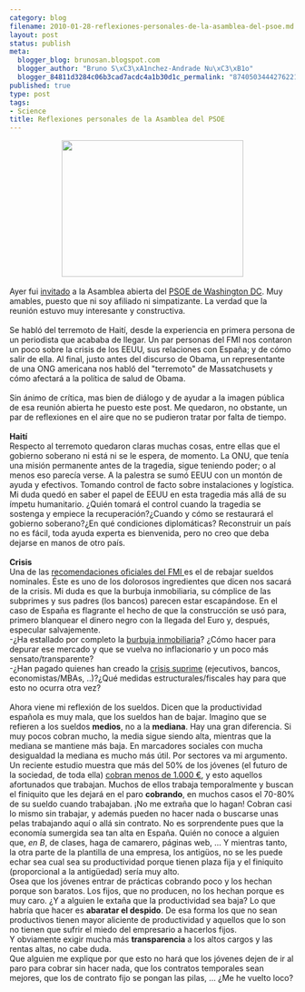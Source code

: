 ```yaml
--- 
category: blog
filename: 2010-01-28-reflexiones-personales-de-la-asamblea-del-psoe.md
layout: post
status: publish
meta: 
  blogger_blog: brunosan.blogspot.com
  blogger_author: "Bruno S\xC3\xA1nchez-Andrade Nu\xC3\xB1o"
  blogger_84811d3284c06b3cad7acdc4a1b30d1c_permalink: "874050344427622170"
published: true
type: post
tags: 
- Science
title: Reflexiones personales de la Asamblea del PSOE
---
```

<div class="separator" style="clear:both;text-align:center;"><a href="http://img129.yfrog.com/img129/3192/my2z.jpg" style="margin-left:1em;margin-right:1em;"><img border="0" height="240" src="http://img129.yfrog.com/img129/3192/my2z.jpg" width="320" /></a></div><br />Ayer fui <a href="http://twitter.com/brunosan/status/8300258363">invitado</a> a la Asamblea abierta del <a href="http://www.facebook.com/profile.php?id=100000037321447">PSOE de Washington DC</a>. Muy amables, puesto que ni soy afiliado ni simpatizante. La verdad que la reunión estuvo muy interesante y constructiva.<br /><br />Se habló del terremoto de Haití, desde la experiencia en primera persona de un periodista que acababa de llegar. Un par personas del FMI nos contaron un poco sobre la crisis de los EEUU, sus relaciones con España; y de cómo salir de ella. Al final, justo antes del discurso de Obama, un representante de una ONG americana nos habló del "terremoto" de Massatchusets y cómo afectará a la política de salud de Obama.<br /><br />Sin ánimo de crítica, mas bien de diálogo y de ayudar a la imagen pública de esa reunión abierta he puesto este post. Me quedaron, no obstante, un par de reflexiones en el aire que no se pudieron tratar por falta de tiempo.<br /><br /><b>Haití</b><br />Respecto al terremoto quedaron claras muchas cosas, entre ellas que el gobierno soberano ni está ni se le espera, de momento. La ONU, que tenía una misión permanente antes de la tragedia, sigue teniendo poder; o al menos eso parecía verse. A la palestra se sumó EEUU con un montón de ayuda y efectivos. Tomando control de facto sobre instalaciones y logística. Mi duda quedó en saber el papel de EEUU en esta tragedia más allá de su ímpetu humanitario. ¿Quién tomará el control cuando la tragedia se sostenga y empiece la recuperación?¿Cuando y cómo se restaurará el gobierno soberano?¿En qué condiciones diplomáticas? Reconstruir un país no es fácil, toda ayuda experta es bienvenida, pero no creo que deba dejarse en manos de otro país.<br /><br /><b>Crisis</b><br />Una de las <a href="http://www.kaosenlared.net/noticia/fmi-tiene-solucion-para-espana-bajar-sueldos">recomendaciones oficiales del FMI </a>es el de rebajar sueldos nominales. Éste es uno de los dolorosos ingredientes que dicen nos sacará de la crisis. Mi duda es que la burbuja inmobiliaria, su cómplice de las subprimes y sus padres (los bancos) parecen estar escapándose. En el caso de España es flagrante el hecho de que la construcción se usó para, primero blanquear el dinero negro con la llegada del Euro y, después, especular salvajemente.<br />-¿Ha estallado por completo la <a href="http://es.wikipedia.org/wiki/Burbuja_inmobiliaria_en_Espa%C3%B1a">burbuja inmobiliaria</a>? ¿Cómo hacer para depurar ese mercado y que se vuelva no inflacionario y un poco más sensato/transparente?<br />-¿Han pagado quienes han creado la <a href="http://es.wikipedia.org/wiki/Crisis_de_las_hipotecas_subprime">crisis suprime</a> (ejecutivos, bancos, economistas/MBAs, ..)?¿Qué medidas estructurales/fiscales hay para que esto no ocurra otra vez?<br /><br />Ahora viene mi reflexión de los sueldos. Dicen que la productividad española es muy mala, que los sueldos han de bajar. Imagino que se refieren a los sueldos <b>medios</b>, no a la <b>mediana</b>. Hay una gran diferencia. Si muy pocos cobran mucho, la media sigue siendo alta, mientras que la mediana se mantiene más baja. En marcadores sociales con mucha desigualdad la mediana es mucho más útil. Por sectores va mi argumento. Un reciente estudio muestra que más del 50% de los jóvenes (el futuro de la sociedad, de toda ella) <a href="http://estaticos.20minutos.es/edicionimpresa/barcelona/06/03/BARC_29_03_06.pdf">cobran menos de 1.000 €</a>, y esto aquellos afortunados que trabajan. Muchos de ellos trabaja temporalmente y buscan el finiquito que les dejará en el paro <b>cobrando</b>, en muchos casos el 70-80% de su sueldo cuando trabajaban. ¡No me extraña que lo hagan! Cobran casi lo mismo sin trabajar, y además pueden no hacer nada o buscarse unas pelas trabajando aquí o allá sin contrato. No es sorprendente pues que la economía sumergida sea tan alta en España. Quién no conoce a alguien que, <i>en B</i>, de clases, haga de camarero, páginas web, … Y mientras tanto, la otra parte de la plantilla de una empresa, los antigüos, no se les puede echar sea cual sea su productividad porque tienen plaza fija y el finiquito (proporcional a la antigüedad) sería muy alto.<br />Osea que los jóvenes entrar de prácticas cobrando poco y los hechan porque son baratos. Los fijos, que no producen, no los hechan porque es muy caro. ¿Y a alguien le extaña que la productividad sea baja? Lo que habría que hacer es <b>abaratar el despido</b>. De esa forma los que no sean productivos tienen mayor aliciente de productividad y aquellos que lo son no tienen que sufrir el miedo del empresario a hacerlos fijos.<br />Y obviamente exigir mucha más <b>transparencia</b> a los altos cargos y las rentas altas, no cabe duda.<br />Que alguien me explique por que esto no hará que los jóvenes dejen de ir al paro para cobrar sin hacer nada, que los contratos temporales sean mejores, que los de contrato fijo se pongan las pilas, … ¿Me he vuelto loco?<br /><div><br /></div>
